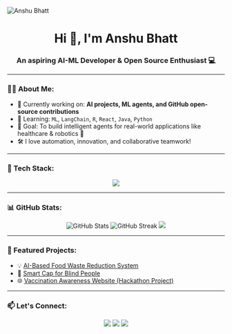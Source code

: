<!-- Banner -->
![Anshu Bhatt](https://capsule-render.vercel.app/api?text=Anshu%20Bhatt&animation=blinking&fontColor=ffffff&height=100&type=waving&color=gradient)

<h1 align="center">Hi 👋, I'm Anshu Bhatt</h1>
<h3 align="center">An aspiring AI-ML Developer & Open Source Enthusiast 💻</h3>

---

### 👩‍💻 About Me:
- 🔭 Currently working on: **AI projects, ML agents, and GitHub open-source contributions**
- 🌱 Learning: `ML`, `LangChain`, `R`, `React`, `Java`, `Python`
- 🎯 Goal: To build intelligent agents for real-world applications like healthcare & robotics 🤖
- 🛠️ I love automation, innovation, and collaborative teamwork!

---

### 🧰 Tech Stack:
<div align="center">
  <img src="https://skillicons.dev/icons?i=python,java,js,react,html,css,r,mysql,git,github,vscode" />
</div>

---

### 📊 GitHub Stats:

<p align="center">
  <img src="https://github-readme-stats.vercel.app/api?username=your-username&show_icons=true&theme=radical" alt="GitHub Stats" />
  <img src="https://github-readme-streak-stats.herokuapp.com/?user=your-username&theme=radical" alt="GitHub Streak" />
  <img src="https://github-readme-stats.vercel.app/api/top-langs/?username=your-username&layout=compact&theme=radical" />
</p>

---

### 📌 Featured Projects:
- 💡 [AI-Based Food Waste Reduction System](https://github.com/your-username/project-name)
- 🤖 [Smart Cap for Blind People](https://github.com/your-username/project-name)
- 🌐 [Vaccination Awareness Website (Hackathon Project)](https://github.com/your-username/project-name)

---

### 📫 Let's Connect:
<p align="center">
  <a href="https://www.linkedin.com/in/your-linkedin/" target="_blank"><img src="https://img.shields.io/badge/LinkedIn-blue?logo=linkedin&logoColor=white"></a>
  <a href="mailto:your-email@gmail.com"><img src="https://img.shields.io/badge/Gmail-red?logo=gmail&logoColor=white"></a>
  <a href="https://twitter.com/your-twitter" target="_blank"><img src="https://img.shields.io/badge/Twitter-1DA1F2?logo=twitter&logoColor=white"></a>
</p>
